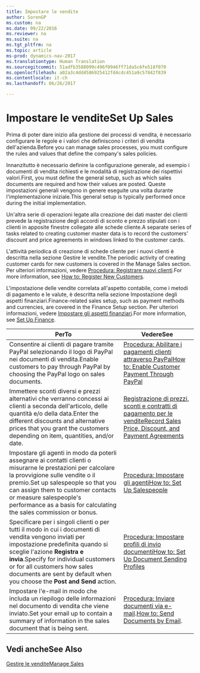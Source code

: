 ```yaml
---
title: Impostare le vendite
author: SorenGP
ms.custom: na
ms.date: 09/22/2016
ms.reviewer: na
ms.suite: na
ms.tgt_pltfrm: na
ms.topic: article
ms-prod: dynamics-nav-2017
ms.translationtype: Human Translation
ms.sourcegitcommit: 51adfb3588099c496f0946ff71da5c6fe518f070
ms.openlocfilehash: a02a3c4dd4586925412fd4cdc451a9c57842f839
ms.contentlocale: it-ch
ms.lasthandoff: 06/26/2017

---
```


# <a name="set-up-sales"></a><span data-ttu-id="a973a-102">Impostare le vendite</span><span class="sxs-lookup"><span data-stu-id="a973a-102">Set Up Sales</span></span>

<span data-ttu-id="a973a-103">Prima di poter dare inizio alla gestione dei processi di vendita, è necessario configurare le regole e i valori che definiscono i criteri di vendita dell'azienda.</span><span class="sxs-lookup"><span data-stu-id="a973a-103">Before you can manage sales processes, you must configure the rules and values that define the company's sales policies.</span></span>

<span data-ttu-id="a973a-104">Innanzitutto è necessario definire la configurazione generale, ad esempio i documenti di vendita richiesti e le modalità di registrazione dei rispettivi valori.</span><span class="sxs-lookup"><span data-stu-id="a973a-104">First, you must define the general setup, such as which sales documents are required and how their values are posted.</span></span> <span data-ttu-id="a973a-105">Queste impostazioni generali vengono in genere eseguite una volta durante l'implementazione iniziale.</span><span class="sxs-lookup"><span data-stu-id="a973a-105">This general setup is typically performed once during the initial implementation.</span></span>

<span data-ttu-id="a973a-106">Un'altra serie di operazioni legate alla creazione dei dati master dei clienti prevede la registrazione degli accordi di sconto e prezzo stipulati con i clienti in apposite finestre collegate alle schede cliente.</span><span class="sxs-lookup"><span data-stu-id="a973a-106">A separate series of tasks related to creating customer master data is to record the customers' discount and price agreements in windows linked to the customer cards.</span></span>

<span data-ttu-id="a973a-107">L'attività periodica di creazione di schede cliente per i nuovi clienti è descritta nella sezione Gestire le vendite.</span><span class="sxs-lookup"><span data-stu-id="a973a-107">The periodic activity of creating customer cards for new customers is covered in the Manage Sales section.</span></span> <span data-ttu-id="a973a-108">Per ulteriori informazioni, vedere [Procedura: Registrare nuovi clienti](sales-how-register-new-customers.md).</span><span class="sxs-lookup"><span data-stu-id="a973a-108">For more information, see [How to: Register New Customers](sales-how-register-new-customers.md).</span></span>

<span data-ttu-id="a973a-109">L'impostazione delle vendite correlata all'aspetto contabile, come i metodi di pagamento e le valute, è descritta nella sezione Impostazione degli aspetti finanziari.</span><span class="sxs-lookup"><span data-stu-id="a973a-109">Finance-related sales setup, such as payment methods and currencies, are covered in the Finance Setup section.</span></span> <span data-ttu-id="a973a-110">Per ulteriori informazioni, vedere [Impostare gli aspetti finanziari](finance-setup-setup-finance-setup.md).</span><span class="sxs-lookup"><span data-stu-id="a973a-110">For more information, see [Set Up Finance](finance-setup-setup-finance-setup.md).</span></span>

|<span data-ttu-id="a973a-111">Per</span><span class="sxs-lookup"><span data-stu-id="a973a-111">To</span></span> |<span data-ttu-id="a973a-112">Vedere</span><span class="sxs-lookup"><span data-stu-id="a973a-112">See</span></span> |
|---|----|
|<span data-ttu-id="a973a-113">Consentire ai clienti di pagare tramite PayPal selezionando il logo di PayPal nei documenti di vendita.</span><span class="sxs-lookup"><span data-stu-id="a973a-113">Enable customers to pay through PayPal by choosing the PayPal logo on sales documents.</span></span>|[<span data-ttu-id="a973a-114">Procedura: Abilitare i pagamenti clienti attraverso PayPal</span><span class="sxs-lookup"><span data-stu-id="a973a-114">How to: Enable Customer Payment Through PayPal</span></span>](sales-how-enable-customer-payments-paypal.md)|
|<span data-ttu-id="a973a-115">Immettere sconti diversi e prezzi alternativi che verranno concessi ai clienti a seconda dell'articolo, delle quantità e/o della data.</span><span class="sxs-lookup"><span data-stu-id="a973a-115">Enter the different discounts and alternative prices that you grant the customers depending on item, quantities, and/or date.</span></span>|[<span data-ttu-id="a973a-116">Registrazione di prezzi, sconti e contratti di pagamento per le vendite</span><span class="sxs-lookup"><span data-stu-id="a973a-116">Record Sales Price, Discount, and Payment Agreements</span></span>](sales-how-record-sales-price-discount-payment-agreements.md)|
|<span data-ttu-id="a973a-117">Impostare gli agenti in modo da poterli assegnare ai contatti clienti o misurarne le prestazioni per calcolare la provvigione sulle vendite o il premio.</span><span class="sxs-lookup"><span data-stu-id="a973a-117">Set up salespeople so that you can assign them to customer contacts or measure salespeople's performance as a basis for calculating the sales commission or bonus.</span></span>|[<span data-ttu-id="a973a-118">Procedura: Impostare gli agenti</span><span class="sxs-lookup"><span data-stu-id="a973a-118">How to: Set Up Salespeople</span></span>](sales-how-setup-salespeople.md)|
|<span data-ttu-id="a973a-119">Specificare per i singoli clienti o per tutti il modo in cui i documenti di vendita vengono inviati per impostazione predefinita quando si sceglie l'azione **Registra e invia**.</span><span class="sxs-lookup"><span data-stu-id="a973a-119">Specify for individual customers or for all customers how sales documents are sent by default when you choose the **Post and Send** action.</span></span>|[<span data-ttu-id="a973a-120">Procedura: Impostare profili di invio documenti</span><span class="sxs-lookup"><span data-stu-id="a973a-120">How to: Set Up Document Sending Profiles</span></span>](sales-how-setup-document-send-profiles.md)|
|<span data-ttu-id="a973a-121">Impostare l'e-mail in modo che includa un riepilogo delle informazioni nel documento di vendita che viene inviato.</span><span class="sxs-lookup"><span data-stu-id="a973a-121">Set your email up to contain a summary of information in the sales document that is being sent.</span></span>|<span data-ttu-id="a973a-122">[Procedura: Inviare documenti via e-mail](ui-how-send-documents-email.md).</span><span class="sxs-lookup"><span data-stu-id="a973a-122">[How to: Send Documents by Email](ui-how-send-documents-email.md).</span></span>|

## <a name="see-also"></a><span data-ttu-id="a973a-123">Vedi anche</span><span class="sxs-lookup"><span data-stu-id="a973a-123">See Also</span></span>  
[<span data-ttu-id="a973a-124">Gestire le vendite</span><span class="sxs-lookup"><span data-stu-id="a973a-124">Manage Sales</span></span>](sales-manage-sales.md)

